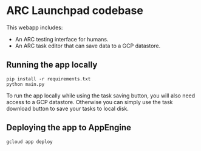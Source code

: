 # ARC Launchpad codebase

This webapp includes:

- An ARC testing interface for humans.
- An ARC task editor that can save data to a GCP datastore.


## Running the app locally

```shell
pip install -r requirements.txt
python main.py
```

To run the app locally while using the task saving button, you will also need access
to a GCP datastore. Otherwise you can simply use the task download button to save your tasks
to local disk.

## Deploying the app to AppEngine

```shell
gcloud app deploy
```
